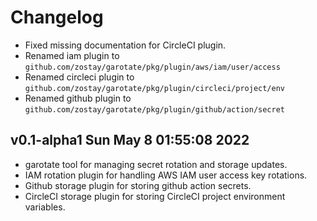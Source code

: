 # Changelog

* Fixed missing documentation for CircleCI plugin.
* Renamed iam plugin to `github.com/zostay/garotate/pkg/plugin/aws/iam/user/access`
* Renamed circleci plugin to `github.com/zostay/garotate/pkg/plugin/circleci/project/env`
* Renamed github plugin to `github.com/zostay/garotate/pkg/plugin/github/action/secret`

## v0.1-alpha1 Sun May  8 01:55:08 2022

* garotate tool for managing secret rotation and storage updates.
* IAM rotation plugin for handling AWS IAM user access key rotations.
* Github storage plugin for storing github action secrets.
* CircleCI storage plugin for storing CircleCI project environment variables.
